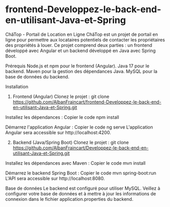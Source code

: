 # frontend-Developpez-le-back-end-en-utilisant-Java-et-Spring

ChâTop - Portail de Location en Ligne
ChâTop est un projet de portail en ligne pour permettre aux locataires potentiels de contacter les propriétaires des propriétés à louer. Ce projet comprend deux parties : un frontend développé avec Angular et un backend développé en Java avec Spring Boot.

Prérequis
Node.js et npm pour le frontend (Angular).
Java 17 pour le backend.
Maven pour la gestion des dépendances Java.
MySQL pour la base de données du backend.

Installation

1. Frontend (Angular)
   Clonez le projet :
   git clone https://github.com/AlbanFraincart/frontend-Developpez-le-back-end-en-utilisant-Java-et-Spring.git

Installez les dépendances :
Copier le code
npm install

Démarrez l'application Angular :
Copier le code
ng serve
L'application Angular sera accessible sur http://localhost:4200.

2. Backend (Java/Spring Boot)
   Clonez le projet :
   git clone https://github.com/AlbanFraincart/Developpez-le-back-end-en-utilisant-Java-et-Spring.git

Installez les dépendances avec Maven :
Copier le code
mvn install

Démarrez le backend Spring Boot :
Copier le code
mvn spring-boot:run
L'API sera accessible sur http://localhost:8080.

Base de données
Le backend est configuré pour utiliser MySQL. Veillez à configurer votre base de données et à mettre à jour les informations de connexion dans le fichier application.properties du backend.
